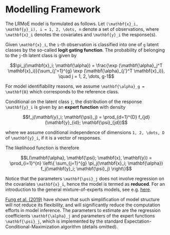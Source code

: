 # Modelling Framework

The LRMoE model is formulated as follows. Let ``(\mathbf{x}_i, \mathbf{y}_i), i = 1, 2, \dots, n`` denote a set of observations, where ``\mathbf{x}_i`` denotes the covariates and ``\mathbf{y}_i`` the response(s).

Given ``\mathbf{x}_i``, the ``i``-th observation is classified into one of ``g`` latent classes by the so-called **logit gating function**. The probability of belonging to the ``j``-th latent class is given by

```math
\pi_j(\mathbf{x}_i; \mathbf{\alpha}) = \frac{\exp (\mathbf{\alpha}_j^T \mathbf{x}_i)}{\sum_{j'=1}^{g} \exp (\mathbf{\alpha}_{j'}^T \mathbf{x}_i)}, \quad j = 1, 2, \dots, g-1
```
 For model identifiability reasons, we assume ``\mathbf{\alpha}_g = \mathbf{0}`` which corresponds to the reference class.

 Conditional on the latent class ``j``, the distribution of the response ``\mathbf{y}_i`` is given by an **expert function** with density

```math
f_j(\mathbf{y}_i; \mathbf{\psi}_j) = \prod_{d=1}^{D} f_{jd}(\mathbf{y}_{id}; \mathbf{\psi}_{jd})
```
where we assume conditional independence of dimensions ``1, 2, \dots, D`` of ``\mathbf{y}_i``, if it is a vector of responses.

The likelihood function is therefore
```math
L(\mathbf{\alpha}, \mathbf{\psi}; \mathbf{x}, \mathbf{y}) = \prod_{i=1}^{n} \left\{ \sum_{j=1}^{g} \pi_j(\mathbf{x}_i; \mathbf{\alpha}) f_j(\mathbf{y}_i; \mathbf{\psi}_j) \right\}
```

Notice that the parameters ``\mathbf{\psi}_j`` does not involve regression on the covariates ``\mathbf{x}_i``, hence the model is termed as **reduced**. For an introduction to the general mixture-of-experts models, see e.g. [here](https://en.wikipedia.org/wiki/Mixture_of_experts).

 [Fung et al. (2019)](https://www.sciencedirect.com/science/article/pii/S0167668719303956) have shown that such simplification of model structure will not reduce its flexibility, and will significantly reduce the computation efforts in model inference. The parameters to estimate are the regression coefficients ``\mathbf{\alpha}_j`` and parameters of the expert functions ``\mathbf{\psi}_j``, which is implemented by the standard Expectation-Conditional-Maximization algorithm (details omitted).




